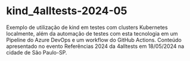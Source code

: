 # kind_4alltests-2024-05
Exemplo de utilização de kind em testes com clusters Kubernetes localmente, além da automação de testes com esta tecnologia em um Pipeline do Azure DevOps e um workflow do GitHub Actions. Conteúdo apresentado no evento Referências 2024 da 4alltests em 18/05/2024 na cidade de São Paulo-SP.
